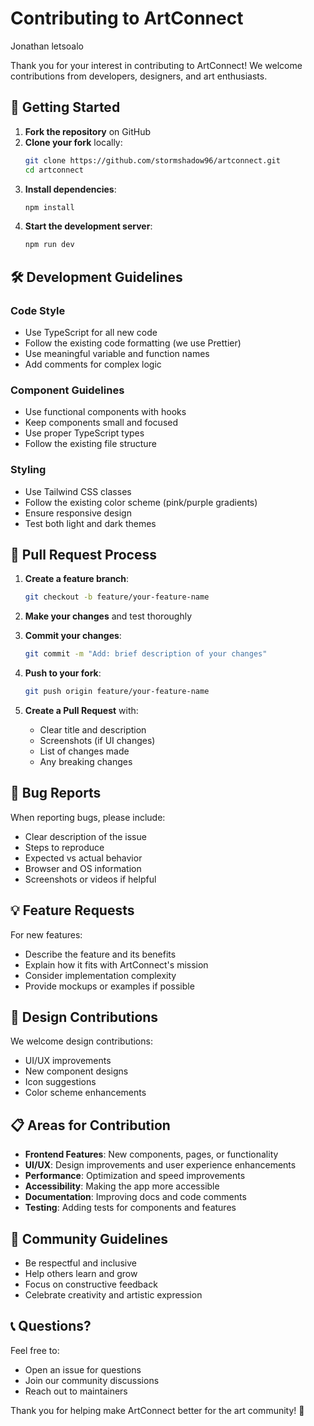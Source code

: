 # Contributing to ArtConnect
Jonathan letsoalo

Thank you for your interest in contributing to ArtConnect! We welcome contributions from developers, designers, and art enthusiasts.

## 🚀 Getting Started

1. **Fork the repository** on GitHub
2. **Clone your fork** locally:
   ```bash
   git clone https://github.com/stormshadow96/artconnect.git
   cd artconnect
   ```
3. **Install dependencies**:
   ```bash
   npm install
   ```
4. **Start the development server**:
   ```bash
   npm run dev
   ```

## 🛠️ Development Guidelines

### Code Style
- Use TypeScript for all new code
- Follow the existing code formatting (we use Prettier)
- Use meaningful variable and function names
- Add comments for complex logic

### Component Guidelines
- Use functional components with hooks
- Keep components small and focused
- Use proper TypeScript types
- Follow the existing file structure

### Styling
- Use Tailwind CSS classes
- Follow the existing color scheme (pink/purple gradients)
- Ensure responsive design
- Test both light and dark themes

## 📝 Pull Request Process

1. **Create a feature branch**:
   ```bash
   git checkout -b feature/your-feature-name
   ```

2. **Make your changes** and test thoroughly

3. **Commit your changes**:
   ```bash
   git commit -m "Add: brief description of your changes"
   ```

4. **Push to your fork**:
   ```bash
   git push origin feature/your-feature-name
   ```

5. **Create a Pull Request** with:
   - Clear title and description
   - Screenshots (if UI changes)
   - List of changes made
   - Any breaking changes

## 🐛 Bug Reports

When reporting bugs, please include:
- Clear description of the issue
- Steps to reproduce
- Expected vs actual behavior
- Browser and OS information
- Screenshots or videos if helpful

## 💡 Feature Requests

For new features:
- Describe the feature and its benefits
- Explain how it fits with ArtConnect's mission
- Consider implementation complexity
- Provide mockups or examples if possible

## 🎨 Design Contributions

We welcome design contributions:
- UI/UX improvements
- New component designs
- Icon suggestions
- Color scheme enhancements

## 📋 Areas for Contribution

- **Frontend Features**: New components, pages, or functionality
- **UI/UX**: Design improvements and user experience enhancements
- **Performance**: Optimization and speed improvements
- **Accessibility**: Making the app more accessible
- **Documentation**: Improving docs and code comments
- **Testing**: Adding tests for components and features

## 🤝 Community Guidelines

- Be respectful and inclusive
- Help others learn and grow
- Focus on constructive feedback
- Celebrate creativity and artistic expression

## 📞 Questions?

Feel free to:
- Open an issue for questions
- Join our community discussions
- Reach out to maintainers

Thank you for helping make ArtConnect better for the art community! 🎨
